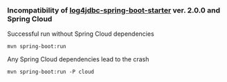 ### Incompatibility of [log4jdbc-spring-boot-starter](https://github.com/candrews/log4jdbc-spring-boot-starter) ver. 2.0.0 and Spring Cloud
 
Successful run without Spring Cloud dependencies

```
mvn spring-boot:run
```

Any Spring Cloud dependencies lead to the crash

```
mvn spring-boot:run -P cloud
``` 